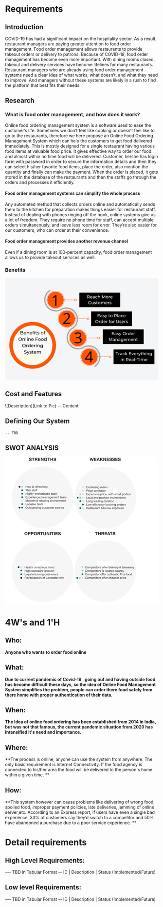 
# Requirements
## Introduction
 COVID-19 has had a significant impact on the hospitality sector. As a result, restaurant managers are paying greater attention to food order management.
Food order management allows restaurants to provide takeout orders or delivery to patrons. Because of COVID-19, food order management has become even more important. With dining rooms closed, takeout and delivery services have become lifelines for many restaurants.
Restaurant managers who are already using food order management systems need a clear idea of what works, what doesn’t, and what they need to improve. And managers without these systems are likely in a rush to find the platform that best fits their needs.


## Research

### What is food order management, and how does it work?

Online food ordering management system is a software used to ease the customer’s life. Sometimes we don’t feel like cooking or doesn’t feel like to go to the restaurants, therefore we here propose an Online Food Ordering Management System which can help the customers to get food delivered immediately. This is mostly designed for a single restaurant having various food items at valuable food price. It gives effective way to order our food and almost within no time food will be delivered. Customer, he/she has login form with password in order to secure the information details and then they can select his/her favorite food items, place the order, also mention the quantity and finally can make the payment. When the order is placed, it gets stored in the database of the restaurants and then the staffs go through the orders and processes it efficiently.

#### Food order management systems can simplify the whole process

Any automated method that collects orders online and automatically sends them to the kitchen for preparation makes things easier for restaurant staff.
Instead of dealing with phones ringing off the hook, online systems give us a lot of freedom. They require no phone time for staff, can accept multiple orders simultaneously, and leave less room for error. They’re also easier for our customers, who can order at their convenience.

#### Food order management provides another revenue channel

Even if a dining room is at 100-percent capacity, food order management allows us to provide takeout services as well.

### Benefits
![Description](https://github.com/PrakharRastogi123/LTTS_Project_In_C/blob/main/1_Requirements/Benefits.png)

## Cost and Features
![Description](Link to Pic)
-- Content 
## Defining Our System
    -- TBD
## SWOT ANALYSIS
![SWOT-Sample](https://github.com/PrakharRastogi123/LTTS_Project_In_C/blob/main/1_Requirements/swot.png)

# 4W&#39;s and 1&#39;H

## Who:

**Anyone who wants to order food online**

## What:

**Due to current pandemic of  Covid-19 , going out and having outside food has become difficult these days, so the idea of Online Food Management System simplifies the problem, people can order there food safely from there home with proper authentication of their data.**

## When:

**The Idea of online food ordering has been established from 2014 in India, but was not that famous, the current pandemic situation from 2020 has intensified it's need and importance.**

## Where:

**The process is online, anyone can use the system from anywhere. The only basic requirement is Internet Connectivity. If the food agency is connected to his/her area the food will be delivered to the person's home within a given time. **

## How:

**This system however can cause problems like delivering of wrong food, spoiled food, improper payment policies, late deliveries, jamming of online server,etc. According to an Express report, if users have even a single bad experience, 33% of  customers say they’d switch to a competitor and 50% have abandoned a purchase due to a poor service experience.
**

# Detail requirements
## High Level Requirements:
--- TBD in Tabular Format 
-- ID | Description | Status (Implemented/Future)


##  Low level Requirements:
--- TBD in Tabular Format 
-- ID | Description | Status (Implemented/Future)
